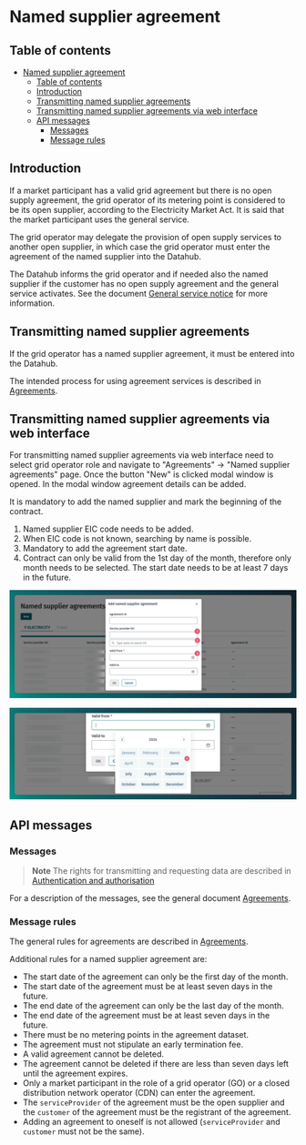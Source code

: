 ﻿# Named supplier agreement

## Table of contents

<!-- TOC -->
* [Named supplier agreement](#named-supplier-agreement)
  * [Table of contents](#table-of-contents)
  * [Introduction](#introduction)
  * [Transmitting named supplier agreements](#transmitting-named-supplier-agreements)
  * [Transmitting named supplier agreements via web interface](#transmitting-named-supplier-agreements-via-web-interface)
  * [API messages](#api-messages)
    * [Messages](#messages)
    * [Message rules](#message-rules)
<!-- TOC -->

## Introduction

If a market participant has a valid grid agreement but there is no open supply agreement, the grid operator of its metering point is considered to be its open supplier, according to the Electricity Market Act. It is said that the market participant uses the general service.

The grid operator may delegate the provision of open supply services to another open supplier, in which case the grid operator must enter the agreement of the named supplier into the Datahub.

The Datahub informs the grid operator and if needed also the named supplier if the customer has no open supply agreement and the general service activates. See the document [General service notice](08-general-service-notice.md) for more information.

## Transmitting named supplier agreements

If the grid operator has a named supplier agreement, it must be entered into the Datahub.

The intended process for using agreement services is described in [Agreements](06-agreements.md).

## Transmitting named supplier agreements via web interface

For transmitting named supplier agreements via web interface need to select grid operator role and navigate to "Agreements" -> "Named supplier agreements" page. Once the button "New" is clicked modal window is opened. In the modal window agreement details can be added.

It is mandatory to add the named supplier and mark the beginning of the contract.

1. Named supplier EIC code needs to be added.
2. When EIC code is not known, searching by name is possible.
3. Mandatory to add the agreement start date.
4. Contract can only be valid from the 1st day of the month, therefore only month needs to be selected. The start date needs to be at least 7 days in the future.

![Add agreement](../images/opp-ui/agreement/named-supplier-agreement/add_agreement.png)

![Select start date](../images/opp-ui/agreement/named-supplier-agreement/add_agreement_date.png)

## API messages

### Messages

> **Note**
> The rights for transmitting and requesting data are described in [Authentication and authorisation](03-authentication-and-authorisation.md)

For a description of the messages, see the general document [Agreements](06-agreements.md).

### Message rules

The general rules for agreements are described in [Agreements](06-agreements.md#message-rules).

Additional rules for a named supplier agreement are:

- The start date of the agreement can only be the first day of the month.
- The start date of the agreement must be at least seven days in the future.
- The end date of the agreement can only be the last day of the month.
- The end date of the agreement must be at least seven days in the future.
- There must be no metering points in the agreement dataset.
- The agreement must not stipulate an early termination fee.
- A valid agreement cannot be deleted.
- The agreement cannot be deleted if there are less than seven days left until the agreement expires.
- Only a market participant in the role of a grid operator (GO) or a closed distribution network operator (CDN) can enter the agreement.
- The `serviceProvider` of the agreement must be the open supplier and the `customer` of the agreement must be the registrant of the agreement.
- Adding an agreement to oneself is not allowed (`serviceProvider` and `customer` must not be the same).

